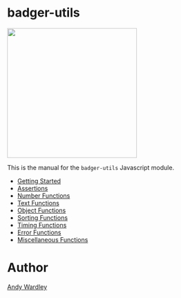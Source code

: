 # badger-utils

<img src="./images/badger2.svg" width="300"/>

This is the manual for the `badger-utils` Javascript module.

* [Getting Started](manual/getting_started.html)
* [Assertions](manual/assertions.html)
* [Number Functions](manual/numbers.html)
* [Text Functions](manual/text.html)
* [Object Functions](manual/objects.html)
* [Sorting Functions](manual/sort.html)
* [Timing Functions](manual/timing.html)
* [Error Functions](manual/errors.html)
* [Miscellaneous Functions](manual/misc.html)

# Author
[Andy Wardley](https://github.com/abw)

